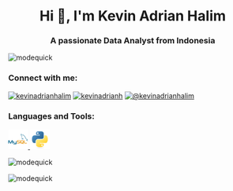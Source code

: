 <h1 align="center">Hi 👋, I'm Kevin Adrian Halim</h1>
<h3 align="center">A passionate Data Analyst from Indonesia</h3>

<p align="left"> <img src="https://komarev.com/ghpvc/?username=modequick&label=Profile%20views&color=0e75b6&style=flat" alt="modequick" /> </p>

<h3 align="left">Connect with me:</h3>
<p align="left">
<a href="https://linkedin.com/in/kevinadrianhalim" target="blank"><img align="center" src="https://raw.githubusercontent.com/rahuldkjain/github-profile-readme-generator/master/src/images/icons/Social/linked-in-alt.svg" alt="kevinadrianhalim" height="30" width="40" /></a>
<a href="https://instagram.com/kevinadrianh" target="blank"><img align="center" src="https://raw.githubusercontent.com/rahuldkjain/github-profile-readme-generator/master/src/images/icons/Social/instagram.svg" alt="kevinadrianh" height="30" width="40" /></a>
<a href="https://medium.com/@kevinadrianhalim" target="blank"><img align="center" src="https://raw.githubusercontent.com/rahuldkjain/github-profile-readme-generator/master/src/images/icons/Social/medium.svg" alt="@kevinadrianhalim" height="30" width="40" /></a>
</p>

<h3 align="left">Languages and Tools:</h3>
<p align="left"> <a href="https://www.mysql.com/" target="_blank" rel="noreferrer"> <img src="https://raw.githubusercontent.com/devicons/devicon/master/icons/mysql/mysql-original-wordmark.svg" alt="mysql" width="40" height="40"/> </a> <a href="https://www.python.org" target="_blank" rel="noreferrer"> <img src="https://raw.githubusercontent.com/devicons/devicon/master/icons/python/python-original.svg" alt="python" width="40" height="40"/> </a> </p>

<p><img align="center" src="https://github-readme-stats.vercel.app/api/top-langs?username=modequick&show_icons=true&locale=en&layout=compact" alt="modequick" /></p>

<p><img align="center" src="https://github-readme-streak-stats.herokuapp.com/?user=modequick&" alt="modequick" /></p>
